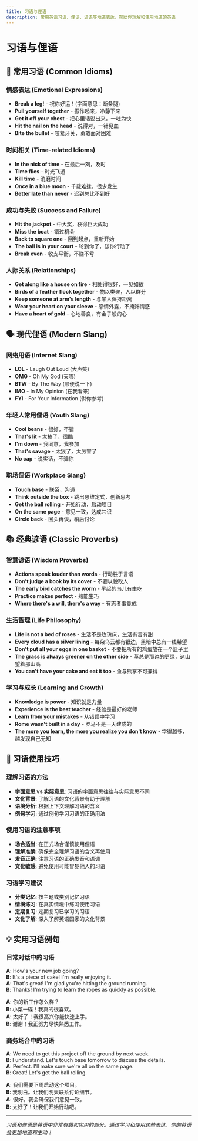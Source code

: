 ```yaml
---
title: 习语与俚语
description: 常用英语习语、俚语、谚语等地道表达，帮助你理解和使用地道的英语
---
```


# 习语与俚语

## 🎯 常用习语 (Common Idioms)

### 情感表达 (Emotional Expressions)
- **Break a leg!** - 祝你好运！(字面意思：断条腿)
- **Pull yourself together** - 振作起来，冷静下来
- **Get it off your chest** - 把心里话说出来，一吐为快
- **Hit the nail on the head** - 说得对，一针见血
- **Bite the bullet** - 咬紧牙关，勇敢面对困难

### 时间相关 (Time-related Idioms)
- **In the nick of time** - 在最后一刻，及时
- **Time flies** - 时光飞逝
- **Kill time** - 消磨时间
- **Once in a blue moon** - 千载难逢，很少发生
- **Better late than never** - 迟到总比不到好

### 成功与失败 (Success and Failure)
- **Hit the jackpot** - 中大奖，获得巨大成功
- **Miss the boat** - 错过机会
- **Back to square one** - 回到起点，重新开始
- **The ball is in your court** - 轮到你了，该你行动了
- **Break even** - 收支平衡，不赚不亏

### 人际关系 (Relationships)
- **Get along like a house on fire** - 相处得很好，一见如故
- **Birds of a feather flock together** - 物以类聚，人以群分
- **Keep someone at arm's length** - 与某人保持距离
- **Wear your heart on your sleeve** - 感情外露，不掩饰情感
- **Have a heart of gold** - 心地善良，有金子般的心

## 🗣️ 现代俚语 (Modern Slang)

### 网络用语 (Internet Slang)
- **LOL** - Laugh Out Loud (大声笑)
- **OMG** - Oh My God (天哪)
- **BTW** - By The Way (顺便说一下)
- **IMO** - In My Opinion (在我看来)
- **FYI** - For Your Information (供你参考)

### 年轻人常用俚语 (Youth Slang)
- **Cool beans** - 很好，不错
- **That's lit** - 太棒了，很酷
- **I'm down** - 我同意，我参加
- **That's savage** - 太狠了，太厉害了
- **No cap** - 说实话，不骗你

### 职场俚语 (Workplace Slang)
- **Touch base** - 联系，沟通
- **Think outside the box** - 跳出思维定式，创新思考
- **Get the ball rolling** - 开始行动，启动项目
- **On the same page** - 意见一致，达成共识
- **Circle back** - 回头再谈，稍后讨论

## 📚 经典谚语 (Classic Proverbs)

### 智慧谚语 (Wisdom Proverbs)
- **Actions speak louder than words** - 行动胜于言语
- **Don't judge a book by its cover** - 不要以貌取人
- **The early bird catches the worm** - 早起的鸟儿有虫吃
- **Practice makes perfect** - 熟能生巧
- **Where there's a will, there's a way** - 有志者事竟成

### 生活哲理 (Life Philosophy)
- **Life is not a bed of roses** - 生活不是玫瑰床，生活有苦有甜
- **Every cloud has a silver lining** - 每朵乌云都有银边，黑暗中总有一线希望
- **Don't put all your eggs in one basket** - 不要把所有的鸡蛋放在一个篮子里
- **The grass is always greener on the other side** - 草总是那边的更绿，这山望着那山高
- **You can't have your cake and eat it too** - 鱼与熊掌不可兼得

### 学习与成长 (Learning and Growth)
- **Knowledge is power** - 知识就是力量
- **Experience is the best teacher** - 经验是最好的老师
- **Learn from your mistakes** - 从错误中学习
- **Rome wasn't built in a day** - 罗马不是一天建成的
- **The more you learn, the more you realize you don't know** - 学得越多，越发现自己无知

## 🌟 习语使用技巧

### 理解习语的方法
- **字面意思 vs 实际意思**: 习语的字面意思往往与实际意思不同
- **文化背景**: 了解习语的文化背景有助于理解
- **语境分析**: 根据上下文理解习语的含义
- **例句学习**: 通过例句学习习语的正确用法

### 使用习语的注意事项
- **场合适当**: 在正式场合谨慎使用俚语
- **理解准确**: 确保完全理解习语的含义再使用
- **发音正确**: 注意习语的正确发音和语调
- **文化敏感**: 避免使用可能冒犯他人的习语

### 习语学习建议
- **分类记忆**: 按主题或类别记忆习语
- **情境练习**: 在真实情境中练习使用习语
- **定期复习**: 定期复习已学习的习语
- **文化了解**: 深入了解英语国家的文化背景

## 💡 实用习语例句

### 日常对话中的习语
**A**: How's your new job going?  
**B**: It's a piece of cake! I'm really enjoying it.  
**A**: That's great! I'm glad you're hitting the ground running.  
**B**: Thanks! I'm trying to learn the ropes as quickly as possible.  

**A**: 你的新工作怎么样？  
**B**: 小菜一碟！我真的很喜欢。  
**A**: 太好了！我很高兴你能快速上手。  
**B**: 谢谢！我正努力尽快熟悉工作。

### 商务场合中的习语
**A**: We need to get this project off the ground by next week.  
**B**: I understand. Let's touch base tomorrow to discuss the details.  
**A**: Perfect. I'll make sure we're all on the same page.  
**B**: Great! Let's get the ball rolling.  

**A**: 我们需要下周启动这个项目。  
**B**: 我明白。让我们明天联系讨论细节。  
**A**: 很好。我会确保我们意见一致。  
**B**: 太好了！让我们开始行动吧。

---

*习语和俚语是英语中非常有趣和实用的部分。通过学习和使用这些表达，你的英语会更加地道和生动！*
